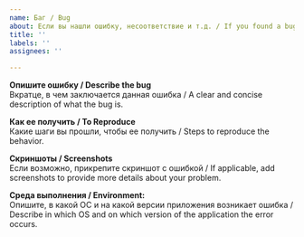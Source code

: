 ```yaml
---
name: Баг / Bug
about: Если вы нашли ошибку, несоответствие и т.д. / If you found a bug, typo, etc.
title: ''
labels: ''
assignees: ''

---
```


**Опишите ошибку / Describe the bug**  
Вкратце, в чем заключается данная ошибка / A clear and concise description of what the bug is.

**Как ее получить / To Reproduce**  
Какие шаги вы прошли, чтобы ее получить / Steps to reproduce the behavior.

**Скриншоты / Screenshots**  
Если возможно, прикрепите скриншот с ошибкой / If applicable, add screenshots to provide more details about your problem.

**Среда выполнения / Environment:**  
Опишите, в какой ОС и на какой версии приложения возникает ошибка / Describe in which OS and on which version of the application the error occurs.
